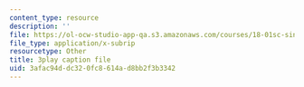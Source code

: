 ```yaml
---
content_type: resource
description: ''
file: https://ol-ocw-studio-app-qa.s3.amazonaws.com/courses/18-01sc-single-variable-calculus-fall-2010/3afac94ddc320fc8614ad8bb2f3b3342_7K1sB05pE0A.srt
file_type: application/x-subrip
resourcetype: Other
title: 3play caption file
uid: 3afac94d-dc32-0fc8-614a-d8bb2f3b3342
---
```

